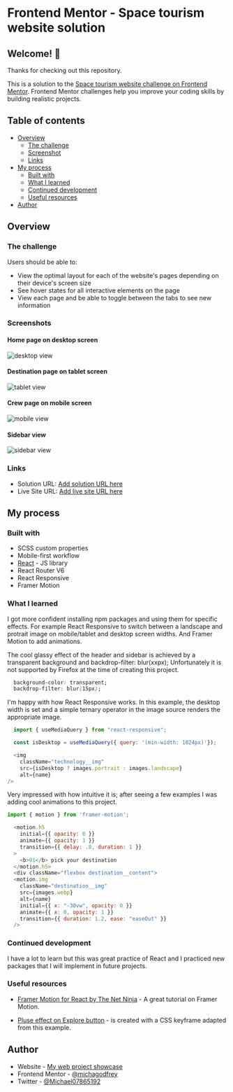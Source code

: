 # Frontend Mentor - Space tourism website solution

## Welcome! 👋

Thanks for checking out this repository.

This is a solution to the [Space tourism website challenge on Frontend Mentor](https://www.frontendmentor.io/challenges/space-tourism-multipage-website-gRWj1URZ3). Frontend Mentor challenges help you improve your coding skills by building realistic projects.

## Table of contents

- [Overview](#overview)
  - [The challenge](#the-challenge)
  - [Screenshot](#screenshot)
  - [Links](#links)
- [My process](#my-process)
  - [Built with](#built-with)
  - [What I learned](#what-i-learned)
  - [Continued development](#continued-development)
  - [Useful resources](#useful-resources)
- [Author](#author)

## Overview

### The challenge

Users should be able to:

- View the optimal layout for each of the website's pages depending on their device's screen size
- See hover states for all interactive elements on the page
- View each page and be able to toggle between the tabs to see new information

### Screenshots

#### Home page on desktop screen

![desktop view](./screenshots/home-screen-desktop.png)

#### Destination page on tablet screen

![tablet view](./screenshots/destination-screen-tablet.png)

#### Crew page on mobile screen

![mobile view](./screenshots/crew-screen-mobile.png)

#### Sidebar view

![sidebar view](./screenshots/sidebar-screen.png)

### Links

- Solution URL: [Add solution URL here](https://your-solution-url.com)
- Live Site URL: [Add live site URL here](https://your-live-site-url.com)

## My process

### Built with

- SCSS custom properties
- Mobile-first workflow
- [React](https://reactjs.org/) - JS library
- React Router V6
- React Responsive
- Framer Motion

### What I learned

I got more confident installing npm packages and using them for specific effects. For example React Responsive to switch between a landscape and protrait image on mobile/tablet and desktop screen widths. And Framer Motion to add animations.

The cool glassy effect of the header and sidebar is achieved by a transparent background and backdrop-filter: blur(xxpx); Unfortunately it is not supported by Firefox at the time of creating this project.

```css
  background-color: transparent;
  backdrop-filter: blur(15px);

```

I'm happy with how React Responsive works. In this example, the desktop width is set and a simple ternary operator in the image source renders the appropriate image.

```js
  import { useMediaQuery } from "react-responsive";

  const isDesktop = useMediaQuery({ query: '(min-width: 1024px)'});

  <img
    className="technology__img"
    src={isDesktop ? images.portrait : images.landscape}
    alt={name}
/>
```

Very impressed with how intuitive it is; after seeing a few examples I was adding cool animations to this project.

```js
import { motion } from 'framer-motion';

  <motion.h5
    initial={{ opacity: 0 }}
    animate={{ opacity: 1 }}
    transition={{ delay: .8, duration: 1 }}
  >
    <b>01</b> pick your destination
  </motion.h5>
  <div className="flexbox destination__content">
  <motion.img
    className="destination__img"
    src={images.webp}
    alt={name}
    initial={{ x: "-30vw", opacity: 0 }}
    animate={{ x: 0, opacity: 1 }}
    transition={{ duration: 1.2, ease: "easeOut" }}
  />

```

### Continued development

I have a lot to learn but this was great practice of React and I practiced new packages that I will implement in future projects.

### Useful resources

- [Framer Motion for React by The Net Ninja](https://www.youtube.com/watch?v=2V1WK-3HQNk&list=PL4cUxeGkcC9iHDnQfTHEVVceOEBsOf07i&index=1&ab_channel=TheNetNinja) - A great tutorial on Framer Motion.

- [Pluse effect on Explore button](https://www.florin-pop.com/blog/2019/03/css-pulse-effect/) - is created with a CSS keyframe adapted from this example.

## Author

- Website - [My web project showcase](https://michagodfrey.github.io/)
- Frontend Mentor - [@michagodfrey](https://www.frontendmentor.io/profile/michagodfrey)
- Twitter - [@Michael07865192](https://twitter.com/Michael07865192)
